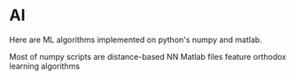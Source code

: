 # AI

Here are ML algorithms implemented on python's numpy and matlab.

Most of numpy scripts are distance-based NN
Matlab files feature orthodox learning algorithms

